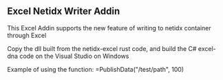 ## Excel Netidx Writer Addin

This Excel Addin supports the new feature of writing to netidx container through Excel

Copy the dll built from the netidx-excel rust code, and build the C# excel-dna code on the Visual Studio on Windows

Example of using the function: =PublishData("/test/path", 100)
